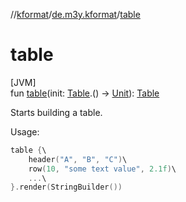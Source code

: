 //[kformat](../../index.md)/[de.m3y.kformat](index.md)/[table](table.md)

# table

[JVM]\
fun [table](table.md)(init: [Table](-table/index.md).() -> [Unit](https://kotlinlang.org/api/latest/jvm/stdlib/kotlin/-unit/index.html)): [Table](-table/index.md)

Starts building a table.

Usage:

```kotlin
table {\
    header("A", "B", "C")\
    row(10, "some text value", 2.1f)\
    ...\
}.render(StringBuilder())
```
